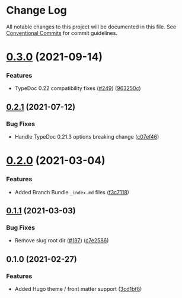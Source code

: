 # Change Log

All notable changes to this project will be documented in this file.
See [Conventional Commits](https://conventionalcommits.org) for commit guidelines.

# [0.3.0](https://github.com/tgreyuk/typedoc-plugin-markdown/compare/typedoc-hugo-theme@0.2.1...typedoc-hugo-theme@0.3.0) (2021-09-14)


### Features

* TypeDoc 0.22 compatibility fixes ([#249](https://github.com/tgreyuk/typedoc-plugin-markdown/issues/249)) ([963250c](https://github.com/tgreyuk/typedoc-plugin-markdown/commit/963250cbe0b12bc3f413b5138d6d4e33ad2a6353))





## [0.2.1](https://github.com/tgreyuk/typedoc-plugin-markdown/compare/typedoc-hugo-theme@0.2.0...typedoc-hugo-theme@0.2.1) (2021-07-12)


### Bug Fixes

* Handle TypeDoc 0.21.3 options breaking change ([c07ef46](https://github.com/tgreyuk/typedoc-plugin-markdown/commit/c07ef4660bd126a3b97356f862a8e1019d97c5a8))





# [0.2.0](https://github.com/tgreyuk/typedoc-plugin-markdown/compare/typedoc-hugo-theme@0.1.1...typedoc-hugo-theme@0.2.0) (2021-03-04)


### Features

* Added Branch Bundle `_index.md` files ([f3c7118](https://github.com/tgreyuk/typedoc-plugin-markdown/commit/f3c7118af9b53f63ea40ac5937ec57e08b9f6ec8))





## [0.1.1](https://github.com/tgreyuk/typedoc-plugin-markdown/compare/typedoc-hugo-theme@0.1.0...typedoc-hugo-theme@0.1.1) (2021-03-03)


### Bug Fixes

* Remove slug root dir ([#197](https://github.com/tgreyuk/typedoc-plugin-markdown/issues/197)) ([c7e2586](https://github.com/tgreyuk/typedoc-plugin-markdown/commit/c7e25862c6ac0e34547b0e7636cb66acb51e5791))





## 0.1.0 (2021-02-27)


### Features

* Added Hugo theme / front matter support ([3cd1bf8](https://github.com/tgreyuk/typedoc-plugin-markdown/commit/3cd1bf894533966f75ccd56c1b7cd2078e7084c0))
